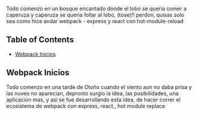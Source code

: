 Todo comenzo en un bosque encantado donde el lobo se queria comer a caperuza y caperuza se queria follar al lobo, (tose)!! perdon, quisas solo sea como hice andar webpack - express y react con hot-module-reload

## Table of Contents
- [Webpack Inicios](#Webpack-inicios)

## Webpack Inicios
Todo comenzo en una tarde de Otoño cuando el viento aun no daba prisa y las nuves no aparecian, depronto
surgio la idea, las posibilidades, una aplicacion mas, y asi se fue desarrollando esta idea,
de hacer correr el ecosistema de webpack con express, react,, hot module replace